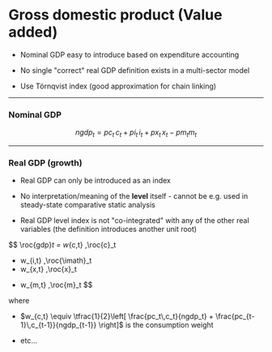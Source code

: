 # Gross domestic product (Value added)

* Nominal GDP easy to introduce based on expenditure accounting


* No single "correct" real GDP definition exists in a multi-sector model

* Use Törnqvist index (good approximation for chain linking)

---

### Nominal GDP

$$
ngdp_t = 
pc_t \, c_t + pi_t\,i_t + px_t \, x_t - pm_t m_t
$$

---

### Real GDP (growth)

* Real GDP can only be introduced as an index

* No interpretation/meaning of the **level** itself - cannot be e.g. used in
  steady-state comparative static analysis

* Real GDP level index is not "co-integrated" with any of the other real
  variables (the definition introduces another unit root)

$$
\roc{gdp}_t = 
w_{c,t} \,\roc{c}_t
+ w_{i,t} \,\roc{\imath}_t
+ w_{x,t} \,\roc{x}_t
- w_{m,t} \,\roc{m}_t
$$

where 

* $w_{c,t} \equiv \tfrac{1}{2}\left[
\frac{pc_t\,c_t}{ngdp_t} +
\frac{pc_{t-1}\,c_{t-1}}{ngdp_{t-1}}
\right]$
is the consumption weight 

* etc...

